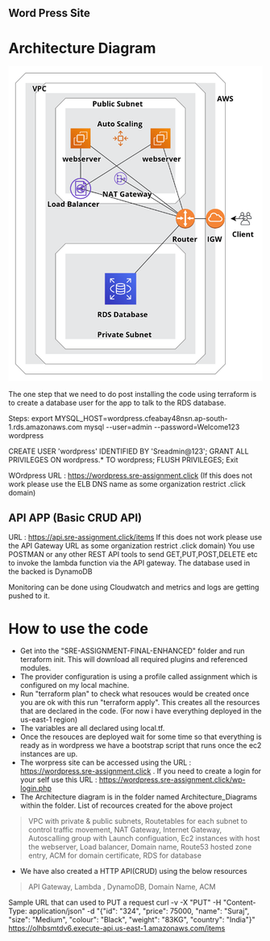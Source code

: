 ## Word Press Site

# Architecture Diagram

  <img src="/Architecture_Diagrams/Wordpress_Site.PNG" alt="WordPress"/>

The one step that we need to do post installing the code using terraform is to create a database user for the app to talk to the RDS database.

Steps:
export MYSQL_HOST=wordpress.cfeabay48nsn.ap-south-1.rds.amazonaws.com
mysql --user=admin --password=Welcome123 wordpress

CREATE USER 'wordpress' IDENTIFIED BY 'Sreadmin@123';
GRANT ALL PRIVILEGES ON wordpress.* TO wordpress;
FLUSH PRIVILEGES;
Exit

WOrdpress URL : https://wordpress.sre-assignment.click (If this does not work please use the ELB DNS name as some organization restrict .click domain)

## API APP (Basic CRUD API)

URL : https://api.sre-assignment.click/items If this does not work please use the API Gateway URL as some organization restrict .click domain)
You use POSTMAN or any other REST API tools to send GET,PUT,POST,DELETE etc to invoke the lambda function via the API gateway.
The database used in the backed is DynamoDB


Monitoring can be done using Cloudwatch and metrics and logs are getting pushed to it.


# How to use the code

* Get into the "SRE-ASSIGNMENT-FINAL-ENHANCED" folder and run terraform init. This will download all required plugins and referenced modules.
* The provider configuration is using a profile called assignment which is configured on my local machine.
* Run "terraform plan" to check what resouces would be created once you are ok with this run "terraform apply". This creates all the resources that are declared in the code. (For now i have everything deployed in the us-east-1 region)
* The variables are all declared using local.tf.
* Once the resouces are deployed wait for some time so that everything is ready as in wordpress we have a bootstrap script that runs once the ec2 instances are up.
* The worpress site can be accessed using the URL : https://wordpress.sre-assignment.click . If you need to create a login for your self use this URL : https://wordpress.sre-assignment.click/wp-login.php
* The Architecture diagram is in the folder named Architecture_Diagrams within the folder.
List of recources created for the above project
> VPC with private & public subnets,
> Routetables for each subnet to control traffic movement,
> NAT Gateway,
> Internet Gateway,
> Autoscalling group with Launch configuation,
> Ec2 instances with host the webserver,
> Load balancer,
> Domain name,
> Route53 hosted zone entry,
> ACM for domain certificate,
> RDS for database

* We have also created a HTTP API(CRUD) using the below resources
> API Gateway,
> Lambda ,
> DynamoDB,
> Domain Name,
> ACM

Sample URL that can used to PUT a request
curl -v -X "PUT" -H "Content-Type: application/json" -d "{\"id\": \"324\", \"price\": 75000, \"name\": \"Suraj\", \"size\": \"Medium\", \"colour\": \"Black\", \"weight\": \"83KG\", \"country\": \"India\"}" https://olhbsmtdv6.execute-api.us-east-1.amazonaws.com/items
